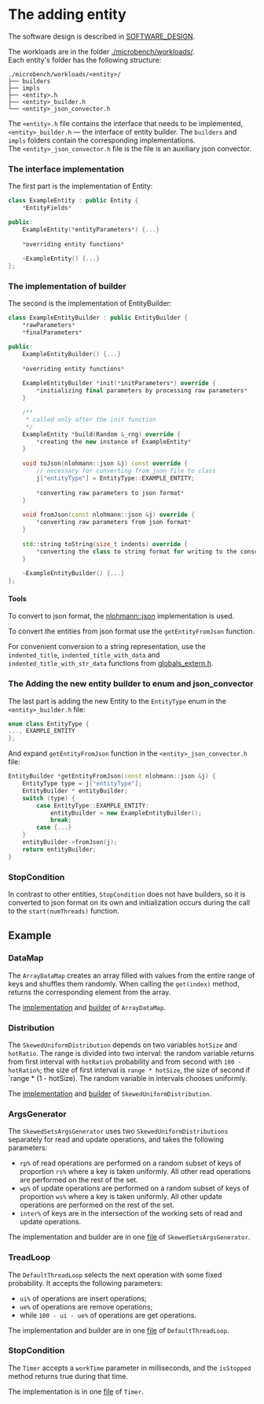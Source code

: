 [//]: # (# Implementing a new Workload)

[//]: # (## Software Design)

[//]: # (In [Figure]&#40;#bench_uml&#41; we manage the complexity of our more flexible benchmark through a top-down design. )

[//]: # (Each thread &#40;gray box&#41; is assigned its own ThreadLoop. )

[//]: # (Each ThreadLoop, in turn, is assigned a set of configurations,)

[//]: # (which correspond to the operations it will run &#40;light blue box&#41;.)

[//]: # (Each operation generates its arguments via a set of PRNGs, distributions over those PRNGs,)

[//]: # (and mapping functions for converting the output of a distribution into a key or value. )

[//]: # (Note that for simplicity, we depict a tree, but it is possible for a ThreadLoop to share a PRNG, DataMap,)

[//]: # (or distribution among its blue boxes, and even for a read-only DataMap to be shared among ThreadLoops.)

[//]: # ()
[//]: # ([//]: # &#40;The workload consists of 4 types of entities:&#41;)
[//]: # (To recap, the key entites are:)

[//]: # (+ [Distribution]&#40;./microbench/workloads/distributions/distribution.h&#41; — a distribution of a random variable)

[//]: # (+ [DataMap]&#40;./microbench/workloads/data_maps/data_map.h&#41; — for converting a distribution's output into a key)

[//]: # (+ [ArgsGenerator]&#40;./microbench/workloads/args_generators/args_generator.h&#41; — creates operands for an operation)

[//]: # (+ [ThreadLoop]&#40;./microbench/workloads/thread_loops/thread_loop.h&#41; — the logic for interacting with a data structure.)

[//]: # ()
[//]: # ()
[//]: # (<a id="bench_uml">![bench_uml.pdf]&#40;bench_uml.pdf&#41;</a>)

[//]: # ()
[//]: # ()
[//]: # (There are builders each type of entity:)

[//]: # ([ThreadLoopBuilder]&#40;./microbench/workloads/thread_loops/thread_loop_builder.h&#41;,)

[//]: # ([ArgsGeneratorBuilder]&#40;./microbench/workloads/args_generators/args_generator_builder.h&#41;,)

[//]: # ([DistributionBuilder]&#40;./microbench/workloads/distributions/distribution_builder.h&#41;,)

[//]: # ([DataMapBuilder]&#40;./microbench/workloads/data_maps/data_map_builder.h&#41;.)

[//]: # ()
[//]: # (There is also a [StopCondition]&#40;./microbench/workloads/stop_condition/stop_condition.h&#41;)

[//]: # (– a condition in which the load stops working.)

[//]: # ()
[//]: # ([//]: # &#40;It will be described later.&#41;)
[//]: # ()
[//]: # (### DataMap )

[//]: # ()
[//]: # (The [DataMap]&#40;./microbench/workloads/data_maps/data_map.h&#41; is used by an ArgsGenerator)

[//]: # (to translate an index into a key or value. The `get` function take an `index` and return the corresponding key or value. )

[//]: # ()
[//]: # (*NOTE:* The [DataMapBuilder]&#40;./microbench/workloads/data_maps/data_map_builder.h&#41; exists the `getOrBuild` function.)

[//]: # (If it is the first calling, the function creates the new DataMap object and returns that,)

[//]: # (else it returns the last created object. Thus, different ArgsGenerators can work with one DataMap. )

[//]: # ()
[//]: # (Also, the json representation of DataMapBuilder exist object id)

[//]: # ()
[//]: # (This function creates the new object if  )

[//]: # ()
[//]: # (### Distribution )

[//]: # ()
[//]: # ([Distribution]&#40;./microbench/workloads/distributions/distribution.h&#41;)

# The adding entity

The software design is described in [SOFTWARE_DESIGN](SOFTWARE_DESIGN.md).

The workloads are in the folder [./microbench/workloads/](./microbench/workloads/).  
Each entity's folder has the following structure:
```shell
./microbench/workloads/<entity>/
├── builders
├── impls
├── <entity>.h
├── <entity>_builder.h
└── <entity>_json_convector.h
```

The `<entity>.h` file contains the interface that needs to be implemented, 
`<entity>_builder.h` — the interface of entity builder.
The `builders` and `impls` folders contain the corresponding implementations.  
The `<entity>_json_convector.h` file is the file is an auxiliary json convector. 

### The interface implementation
The first part is the implementation of Entity:
```c++
class ExampleEntity : public Entity {
    *EntityFields*

public:
    ExampleEntity(*entityParameters*) {...}
    
    *overriding entity functions*
  
    ~ExampleEntity() {...}
};
```

### The implementation of builder
The second is the implementation of EntityBuilder:
```c++
class ExampleEntityBuilder : public EntityBuilder {
    *rawParameters*
    *finalParameters*

public:
    ExampleEntityBuilder() {...}
    
    *overriding entity functions*
  
    ExampleEntityBuilder *init(*initParameters*) override {
        *initializing final parameters by processing raw parameters*
    }

    /**
     * called only after the init function
     */
    ExampleEntity *build(Random &_rng) override {
        *creating the new instance of ExampleEntity*
    }
    
    void toJson(nlohmann::json &j) const override {
        // necessary for converting from json file to class
        j["entityType"] = EntityType::EXAMPLE_ENTITY;
        
        *converting raw parameters to json format*
    }
    
    void fromJson(const nlohmann::json &j) override {
        *converting raw parameters from json format*
    }
    
    std::string toString(size_t indents) override {
        *converting the class to string format for writing to the console*
    }
    
    ~ExampleEntityBuilder() {...}
};
```

#### Tools 

To convert to json format, the [nlohmann::json](https://github.com/nlohmann/json) implementation is used.

To convert the entities from json format use the `getEntityFromJson` function.


For convenient conversion to a string representation, use the  
`indented_title`, `indented_title_with_data` and `indented_title_with_str_data` functions
from [globals_extern.h](microbench/globals_extern.h). 


### The Adding the new entity builder to enum and json_convector 

The last part is adding the new Entity to the `EntityType` enum in the `<entity>_builder.h` file:
```c++
enum class EntityType {
..., EXAMPLE_ENTITY
};
```
And expand `getEntityFromJson` function in the `<entity>_json_convector.h` file:
```c++
EntityBuilder *getEntityFromJson(const nlohmann::json &j) {
    EntityType type = j["entityType"];
    EntityBuilder * entityBuilder;
    switch (type) {
        case EntityType::EXAMPLE_ENTITY:
            entityBuilder = new ExampleEntityBuilder();
            break;
        case {...}
    }    
    entityBuilder->fromJson(j);
    return entityBuilder;
}
```

### StopCondition

In contrast to other entities, `StopCondition` does not have builders, so it is converted to json format on its own
and initialization occurs during the call to the `start(numThreads)` function.

## Example

### DataMap 

The `ArrayDataMap` creates an array filled with values from the entire range of keys and shuffles them randomly. 
When calling the `get(index)` method, returns the corresponding element from the array.  

The [implementation](./microbench/workloads/data_maps/impls/array_data_map.h) 
and [builder](./microbench/workloads/data_maps/builders/array_data_map_builder.h) of `ArrayDataMap`.

### Distribution

The `SkewedUniformDistribution` depends on two variables `hotSize` and `hotRatio`. 
The range is divided into two interval: 
the random variable returns from first interval with `hotRatio%` probability and from second with `100 - hotRatio%`;
the size of first interval is `range * hotSize`, the size of second if `range * (1 - hotSize). 
The random variable in intervals chooses uniformly. 

The [implementation](./microbench/workloads/distributions/impls/skewed_uniform_distribution.h)
and [builder](./microbench/workloads/distributions/builders/skewed_uniform_distribution_builder.h) of `SkewedUniformDistribution`.

### ArgsGenerator

The `SkewedSetsArgsGenerator` uses two `SkewedUniformDistributions` separately for read and update operations,
and takes the following parameters:
+ `rp%` of read operations are performed on a random subset of keys of proportion `rs%` where a key is taken uniformly. 
All other read operations are performed on the rest of the set.
+ `wp%` of update operations are performed on a random subset of keys of proportion `ws%` where a key is taken uniformly.
All other update operations are performed on the rest of the set.
+ `inter%` of keys are in the intersection of the working sets of read and update operations.

The implementation and builder are in one [file](./microbench/workloads/args_generators/impls/skewed_sets_args_generator.h)
of `SkewedSetsArgsGenerator`.

### TreadLoop

The `DefaultThreadLoop` selects the next operation with some fixed probability. It accepts the following parameters:
+ `ui%` of operations are insert operations;
+ `ue%` of operations are remove operations;
+ while `100 - ui - ue%` of operations are get operations.

The implementation and builder are in one [file](./microbench/workloads/thread_loops/impls/default_thread_loop.h)
of `DefaultThreadLoop`.

### StopCondition

The `Timer` accepts a `workTime` parameter in milliseconds, and the `isStopped` method returns true during that time.

The implementation is in one [file](./microbench/workloads/stop_condition/impls/timer.h) of `Timer`.



[//]: # (## Example)
[//]: # ()
[//]: # (We now present a complete example, by adding the skewed read-update workload from)
[//]: # ([aksenov2023splay]&#40;https://link.springer.com/article/10.1007/s00446-022-00441-x&#41; in our suite.)
[//]: # (This workload is used for testing key-value data structures supporting three operations `insert`, `remove`, and `get`.)
[//]: # ()
[//]: # (This workload is specified by five parameters:)
[//]: # (+ `n`, the size of the working set of keys;)
[//]: # (+ `w%`, the amount of updates in the total number of operations;)
[//]: # (+ `x%` of get operations choose a key uniformly at random from a random subset of keys of proportion `y%`, )
[//]: # (while other get operations choose a random key from the rest of the set;)
[//]: # (+ `insert` and `remove` operations choose a key uniformly at random from a random subset of keys of proportion `s%`.)




